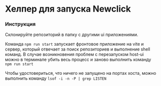 # Хелпер для запуска Newclick

### Инструкция

Склонируйте репозиторий в папку с другими ui приложениями.

Команда `npm run start` запускает фронтовое приложение на vite и сервер, который отвечает за поиск репозиториев и выполнение shell команд. В случае возникновения проблем с перезапуском host-ui можно в терминале убить весь процесс и заново выполнить команду `npm run start`

Чтобы удостовериться, что ничего не запущено на портах хоста, можно выполнить команду `lsof -i -n -P | grep LISTEN`
